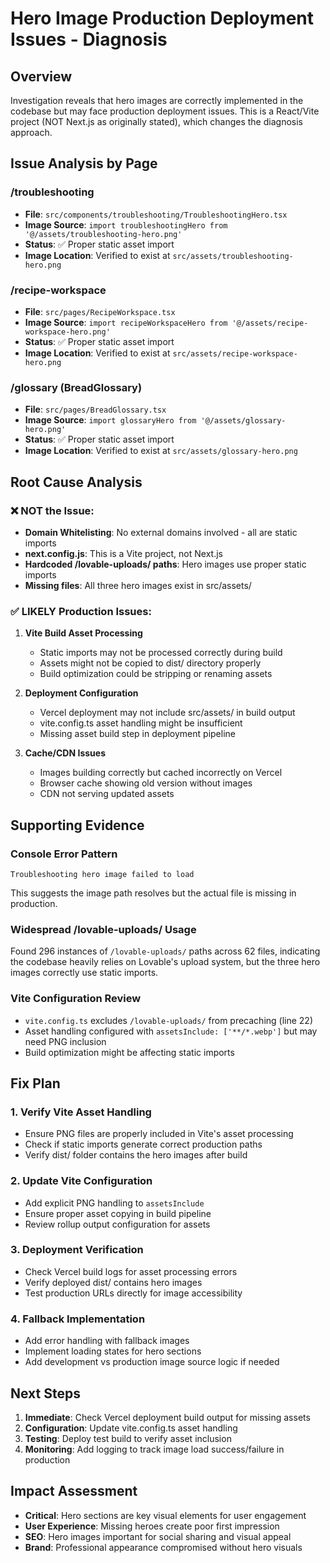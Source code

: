 # Hero Image Production Deployment Issues - Diagnosis

## Overview
Investigation reveals that hero images are correctly implemented in the codebase but may face production deployment issues. This is a React/Vite project (NOT Next.js as originally stated), which changes the diagnosis approach.

## Issue Analysis by Page

### /troubleshooting
- **File**: `src/components/troubleshooting/TroubleshootingHero.tsx`
- **Image Source**: `import troubleshootingHero from '@/assets/troubleshooting-hero.png'`
- **Status**: ✅ Proper static asset import
- **Image Location**: Verified to exist at `src/assets/troubleshooting-hero.png`

### /recipe-workspace  
- **File**: `src/pages/RecipeWorkspace.tsx`
- **Image Source**: `import recipeWorkspaceHero from '@/assets/recipe-workspace-hero.png'`
- **Status**: ✅ Proper static asset import
- **Image Location**: Verified to exist at `src/assets/recipe-workspace-hero.png`

### /glossary (BreadGlossary)
- **File**: `src/pages/BreadGlossary.tsx` 
- **Image Source**: `import glossaryHero from '@/assets/glossary-hero.png'`
- **Status**: ✅ Proper static asset import
- **Image Location**: Verified to exist at `src/assets/glossary-hero.png`

## Root Cause Analysis

### ❌ NOT the Issue:
- **Domain Whitelisting**: No external domains involved - all are static imports
- **next.config.js**: This is a Vite project, not Next.js
- **Hardcoded /lovable-uploads/ paths**: Hero images use proper static imports
- **Missing files**: All three hero images exist in src/assets/

### ✅ LIKELY Production Issues:

1. **Vite Build Asset Processing**
   - Static imports may not be processed correctly during build
   - Assets might not be copied to dist/ directory properly
   - Build optimization could be stripping or renaming assets

2. **Deployment Configuration**
   - Vercel deployment may not include src/assets/ in build output
   - vite.config.ts asset handling might be insufficient
   - Missing asset build step in deployment pipeline

3. **Cache/CDN Issues**
   - Images building correctly but cached incorrectly on Vercel
   - Browser cache showing old version without images
   - CDN not serving updated assets

## Supporting Evidence

### Console Error Pattern
```
Troubleshooting hero image failed to load
```
This suggests the image path resolves but the actual file is missing in production.

### Widespread /lovable-uploads/ Usage
Found 296 instances of `/lovable-uploads/` paths across 62 files, indicating the codebase heavily relies on Lovable's upload system, but the three hero images correctly use static imports.

### Vite Configuration Review
- `vite.config.ts` excludes `/lovable-uploads/` from precaching (line 22)
- Asset handling configured with `assetsInclude: ['**/*.webp']` but may need PNG inclusion
- Build optimization might be affecting static imports

## Fix Plan

### 1. Verify Vite Asset Handling
- Ensure PNG files are properly included in Vite's asset processing
- Check if static imports generate correct production paths
- Verify dist/ folder contains the hero images after build

### 2. Update Vite Configuration  
- Add explicit PNG handling to `assetsInclude`
- Ensure proper asset copying in build pipeline
- Review rollup output configuration for assets

### 3. Deployment Verification
- Check Vercel build logs for asset processing errors
- Verify deployed dist/ contains hero images
- Test production URLs directly for image accessibility

### 4. Fallback Implementation
- Add error handling with fallback images
- Implement loading states for hero sections
- Add development vs production image source logic if needed

## Next Steps

1. **Immediate**: Check Vercel deployment build output for missing assets
2. **Configuration**: Update vite.config.ts asset handling
3. **Testing**: Deploy test build to verify asset inclusion
4. **Monitoring**: Add logging to track image load success/failure in production

## Impact Assessment
- **Critical**: Hero sections are key visual elements for user engagement
- **User Experience**: Missing heroes create poor first impression
- **SEO**: Hero images important for social sharing and visual appeal
- **Brand**: Professional appearance compromised without hero visuals